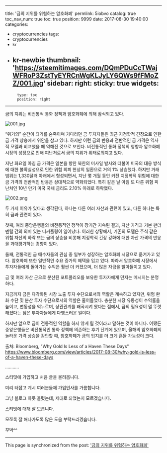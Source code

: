 
---
title: '금의 지위를 위협하는 암호화폐'
permlink: 5iobvo
catalog: true
toc_nav_num: true
toc: true
position: 9999
date: 2017-08-30 19:40:00
categories:
- cryptocurrencies
tags:
- cryptocurrencies
- kr
- kr-newbie
thumbnail: 'https://steemitimages.com/DQmPDuCcTWajWFRoP3ZstTyEYRCnWgKLJyLY6QWs9fFMoZZ/001.jpg'
sidebar:
    right:
        sticky: true
widgets:
    -
        type: toc
        position: right
---


금의 지위는 비전통적 통화 정책과 암호화폐에 의해 잠식되고 있다.

![001.jpg](https://steemitimages.com/DQmPDuCcTWajWFRoP3ZstTyEYRCnWgKLJyLY6QWs9fFMoZZ/001.jpg)
   
“위기의” 순간이 되기를 숨죽이며 기다리던 금 투자자들은 최근 지정학적 긴장으로 인한 금 가격 상승에서 위안을 삼고 있다. 하지만 이런 금의 반응과 전반적인 금 가격은 역사적 모델과 비교했을 때 약해진 것으로 보인다. 비전통적인 통화 정책의 영향과 암호화폐 시장의 성장으로 인해 피난처로서 금의 지위가 위태로워지고 있다.
   
지난 화요일 아침 금 가격은 일본을 향한 북한의 미사일 발사와 더불어 미국의 대응 방식에 대한 불확실성으로 인한 위험 회피 현상의 일환으로 거의 1% 상승했다. 하지만 거래 범위는 1,330달러 아래에서 형성되면서, 지난 몇 개월 동안 커진 지정학적 위험에 대한 금 가격의 전반적인 반응은 상대적으로 약화되었다. 특히 같은 날 아침 또 다른 위험 피난처인 10년 만기 미국 국채 금리도 2.10% 아래로 하락했다.

![002.png](https://steemitimages.com/DQmVFoc2qt23WmCCZroCvUXDxw5ryMxDFuSnw3n921HveQx/002.png)   

두 가지 이유가 있다고 생각된다, 하나는 다른 여러 자산과 관련이 있고, 다른 하나는 특히 금과 관련이 있다.
   
첫째, 여러 중앙은행들의 비전통적인 정책이 장기간 지속된 결과, 자산 가격과 기본 펀더멘털 간의 의미 있는 디커플링이 일어났다. 이러한 상황에서, 기존의 모델은 주식 같은 위험 자산의 하락 또는 금의 상승을 비롯해 지정학적 긴장 강화에 대한 자산 가격의 반응을 과대평가하는 경향이 있다.
   
둘째, 전통적인 금 매수자들의 관심 중 일부가 성장하는 암호화폐 시장으로 옮겨가고 있다. 암호화폐 또한 일반적인 수요 증가의 혜택을 입고 있다. 따라서 암호화폐 시장에서 투자자들에게 돌아가는 수익은 훨씬 더 커졌으며, 더 많은 자금을 빨아들이고 있다.
   
금 및 여러 자산 군으로 분산된 포트폴리오를 보유한 투자자에게 던지는 메시지는 분명하다.
   
지금까지 금은 다각화된 시장 노출 투자 수단으로서의 역할은 계속하고 있지만, 위험 완화 수단 및 분산 투자 수단으로서의 역할은 줄어들었다. 충분한 시장 유동성이 수익률을 높이고, 변동성을 억누르며, 상관관계를 왜곡시켜 왔다는 점에서, 금의 필요성이 덜 뚜렷해졌다는 점은 투자자들에게 다행스러운 일이다. 
   
하지만 앞으로 금이 전통적인 역할을 하지 않게 될 것이라고 말하는 것이 아니다. 어쨌든 중앙은행들은 비전통적인 통화 정책에 의존하는 후기 단계에 있으며, 올해의 암호화폐의 놀라운 가격 상승을 감안할 때, 암호화폐가 금의 입지를 더 크게 흔들 가능성이 크다. 
   
출처: Bloomberg, "Why Gold Is Less of a Haven These Days"
https://www.bloomberg.com/view/articles/2017-08-30/why-gold-is-less-of-a-haven-these-days

...........

스티밋에 가입하고 처음 글을 올려봅니다.

미리 터잡고 계시 여러분들께 가입인사를 가름합니다.

그냥 블로그 하듯 올렸는데, 제대로 되었는지 모르겠습니다.

스티밋에 대해 잘 모릅니다.

모쪼록 잘 해나가도록 많은 도움 부탁드리겠습니다.

꾸벅^^

- - -

This page is synchronized from the post: ['금의 지위를 위협하는 암호화폐'](https://steemit.com/@pius.pius/5iobvo)
